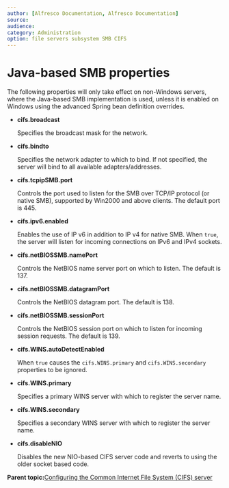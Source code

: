 ```yaml
---
author: [Alfresco Documentation, Alfresco Documentation]
source: 
audience: 
category: Administration
option: file servers subsystem SMB CIFS
---
```


# Java-based SMB properties

The following properties will only take effect on non-Windows servers, where the Java-based SMB implementation is used, unless it is enabled on Windows using the advanced Spring bean definition overrides.

-   **cifs.broadcast**

    Specifies the broadcast mask for the network.

-   **cifs.bindto**

    Specifies the network adapter to which to bind. If not specified, the server will bind to all available adapters/addresses.

-   **cifs.tcpipSMB.port**

    Controls the port used to listen for the SMB over TCP/IP protocol \(or native SMB\), supported by Win2000 and above clients. The default port is 445.

-   **cifs.ipv6.enabled**

    Enables the use of IP v6 in addition to IP v4 for native SMB. When `true`, the server will listen for incoming connections on IPv6 and IPv4 sockets.

-   **cifs.netBIOSSMB.namePort**

    Controls the NetBIOS name server port on which to listen. The default is 137.

-   **cifs.netBIOSSMB.datagramPort**

    Controls the NetBIOS datagram port. The default is 138.

-   **cifs.netBIOSSMB.sessionPort**

    Controls the NetBIOS session port on which to listen for incoming session requests. The default is 139.

-   **cifs.WINS.autoDetectEnabled**

    When `true` causes the `cifs.WINS.primary` and `cifs.WINS.secondary` properties to be ignored.

-   **cifs.WINS.primary**

    Specifies a primary WINS server with which to register the server name.

-   **cifs.WINS.secondary**

    Specifies a secondary WINS server with which to register the server name.

-   **cifs.disableNIO**

    Disables the new NIO-based CIFS server code and reverts to using the older socket based code.


**Parent topic:**[Configuring the Common Internet File System \(CIFS\) server](../concepts/fileserv-subsystem-CIFS.md)

